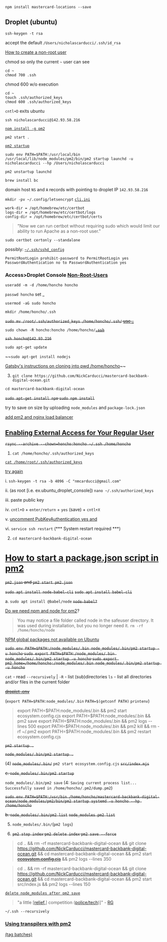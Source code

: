 `npm install mastercard-locations --save`

## Droplet (ubuntu)

````
ssh-keygen -t rsa
````
accept the default `/Users/nicholascarducci/.ssh/id_rsa`

[How to create a non-root user](https://youtu.be/LbJK48gvXcA?t=140)

chmod so only the current `~` user can see

````
cd ~
chmod 700 .ssh
````
chmod 600 w/o execution
````
cd ~
touch .ssh/authorized_keys
chmod 600 .ssh/authorized_keys
````

`cntl+D` exits ubuntu

`ssh nicholascarducci@142.93.58.216`

[`npm install -g pm2`](https://www.youtube.com/watch?v=kR06NoSzAXY&t=285s)

`pm2 start .`

[`pm2 startup`](https://www.digitalocean.com/community/tutorials/how-to-set-up-a-node-js-application-for-production-on-ubuntu-18-04)

`sudo env PATH=$PATH:/usr/local/bin /usr/local/lib/node_modules/pm2/bin/pm2 startup launchd -u nicholascarducci --hp /Users/nicholascarducci`

`pm2 unstartup launchd`

`brew install bc`

domain host `NS` and `A` records with pointing to droplet IP `142.93.58.216`

`mkdir -pv ~/.config/letsencrypt` [`cli.ini`](https://getgrav.org/blog/macos-monterey-apache-ssl)
````
work-dir = /opt/homebrew/etc/certbot   
logs-dir = /opt/homebrew/etc/certbot/logs   
config-dir = /opt/homebrew/etc/certbot/certs 
````
>"Now we can run certbot without requiring sudo which would limit our ability to run Apache as a non-root user."

`sudo certbot certonly --standalone`

possibly: [`~/.ssh/sshd_config`](https://www.digitalocean.com/community/tutorials/how-to-harden-openssh-on-ubuntu-20-04)
````
PermitRootLogin prohibit-password to PermitRootLogin yes 
PasswordAuthentication no to PasswordAuthentication yes
````

### Access>Droplet Console [Non-Root-Users](https://www.digitalocean.com/community/questions/how-to-enable-ssh-access-for-non-root-users)

`useradd -m -d /home/honcho honcho`

`passwd honcho` set _

`usermod -aG sudo honcho`

`mkdir /home/honcho/.ssh`

~~`sudo mv /root/.ssh/authorized_keys /home/honcho/.ssh/` [use _](https://www.vultr.com/docs/using-your-ssh-key-to-login-to-non-root-users/)~~

`sudo chown -R honcho:honcho /home/honcho/`~~[`.ssh`](https://shandou.medium.com/testing-out-digitalocean-droplet-1-steps-for-ssh-into-droplet-as-non-root-user-with-sudo-access-c2a7a5229cd6)~~

~~`ssh honcho@142.93.216`~~

`sudo apt-get update`

~~`sudo apt-get install nodejs`

[Gatsby's instructions on cloning into pwd /home/honcho](https://www.gatsbyjs.com/docs/deploying-to-digitalocean-droplet/)~~

3. `git clone https://github.com/NickCarducci/mastercard-backbank-digital-ocean.git`

`cd mastercard-backbank-digital-ocean`

~~`sudo apt-get install npm`
`sudo npm install`~~

try to save on size by uploading `node_modules` and `package-lock.json`

[add pm2 and nginx load balancer](https://medium.com/nerd-for-tech/deploy-your-nodejs-application-to-a-digital-ocean-droplet-step-by-step-guide-3f6f928f776)

## [Enabling External Access for Your Regular User](https://www.digitalocean.com/community/tutorials/initial-server-setup-with-ubuntu-20-04)

~~`rsync --archive --chown=honcho:honcho ~/.ssh /home/honcho`~~

1. `cat /home/honcho/.ssh/authorized_keys`

[`cat /home/root/.ssh/authorized_keys`](https://webapps.stackexchange.com/questions/149530/how-can-i-view-which-of-my-ssh-keys-a-digitalocean-vps-can-use)

[try again](https://www.digitalocean.com/community/questions/how-to-switch-from-password-to-ssh-key-authentication)

i. `ssh-keygen -t rsa -b 4096 -C "nmcarducci@gmail.com"`

ii. (as root [i.e. ex.ubuntu_droplet_console]) `nano ~/.ssh/authorized_keys`

iii. paste public key

iv. `cntl+O` + `enter/return` + `yes` (save) + `cntl+X`

v. [uncomment PubKeyAuthentication yes and ](https://bendurham.dev/posts/enabling-ssh-keys-digital-ocean)

vi. `service ssh restart` (*** System restart required ***)

2. `cd mastercard-backbank-digital-ocean`

# [How to start a package.json script in pm2](https://stackoverflow.com/questions/46008665/how-to-start-a-package-json-script-in-pm2)

~~`pm2.json` and `pm2 start pm2.json`~~

~~`sudo apt install node-babel-cli`~~
~~`sudo apt install babel-cli`~~

a. `sudo apt install @babel/node` ~~`node-babel7`~~

[Do we need npm and node for pm2](https://www.digitalocean.com/community/tutorials/how-to-use-pm2-to-setup-a-node-js-production-environment-on-an-ubuntu-vps)?

> You may notice a file folder called node in the safeuser directory. It was used during installation, but you no longer need it. `rm -rf /home/honcho/node`

[NPM global packages not available on Ubuntu](https://stackoverflow.com/questions/41287787/npm-global-packages-not-available-on-ubuntu)

~~`sudo env PATH=$PATH:/node_modules/.bin node_modules/.bin/pm2 startup -u honcho`
`sudo export PATH=$PATH:/node_modules/.bin node_modules/.bin/pm2 startup -u honcho`
`sudo export pm2_home=/home/honcho:/node_modules/.bin node_modules/.bin/pm2 startup -u honcho`~~

`cat` - read
`--recursively` | `-R` - list (sub)directories
`ls` - list all directories and/or files in the current folder

~~[droplet .env](https://stackoverflow.com/questions/71367040/environmental-variables-in-digital-ocean-droplets)~~

(`export PATH=$PATH:node_modules/.bin` `PATH=$(getconf PATH)` `printenv`)

> export PATH=$PATH:node_modules/.bin && pm2 start ecosystem.config.cjs
> export PATH=$PATH:node_modules/.bin && pm2 save
> export PATH=$PATH:node_modules/.bin && pm2 logs --lines 500
> export PATH=$PATH:node_modules/.bin && pm2 kill && rm -rf ~/.pm2 
> export PATH=$PATH:node_modules/.bin && pm2 restart ecosystem.config.cjs

~~`pm2 startup .`~~

~~`node_modules/.bin/pm2 startup .`~~

(4) ~~`node_modules/.bin/`~~ `pm2 start ecosystem.config.cjs` ~~`src/index.mjs`~~

~~c. `node_modules/.bin/pm2 startup`~~

`node_modules/.bin/pm2 save` (4: `Saving current process list... Successfully saved in /home/honcho/.pm2/dump.pm2`)

~~`sudo env PATH=$PATH:/usr/bin /home/honcho/mastercard-backbank-digital-ocean/node_modules/pm2/bin/pm2 startup systemd -u honcho --hp /home/honcho`~~

~~b. `node_modules/.bin/pm2 list`~~
~~`node_modules pm2 list`~~

5. `node_modules/.bin/`(`pm2 logs`)

6. ~~`pm2 stop index` `pm2 delete index` `pm2 save --force`~~

> cd .. && rm -rf mastercard-backbank-digital-ocean && git clone https://github.com/NickCarducci/mastercard-backbank-digital-ocean.git && cd mastercard-backbank-digital-ocean && pm2 start [~~ecosystem.config.cjs~~](https://github.com/Unitech/pm2/issues/1976#issuecomment-1270533822) && pm2 logs --lines 350

> cd .. && rm -rf mastercard-backbank-digital-ocean && git clone https://github.com/NickCarducci/mastercard-backbank-digital-ocean.git && cd mastercard-backbank-digital-ocean && pm2 start src/index.js && pm2 logs --lines 150

[`delete node_modules after pm2 save`](https://stackoverflow.com/questions/52683376/pm2-deleted-process-runs-on-startup)

>"a little [[relief,](https://politics.stackexchange.com/questions/76012/isnt-the-optimal-tax-rate-more-dependent-on-technical-inefficiencies-including)] competition ([police/tech](https://commie.dev))]" - [RG](https://www.youtube.com/watch?v=pafY6sZt0FE)

`~/.ssh --recursively`

### [Using transpilers with pm2](https://pm2.keymetrics.io/docs/tutorials/using-transpilers-with-pm2)

[(tag batches)](https://docs.digitalocean.com/products/droplets/how-to/tag/)